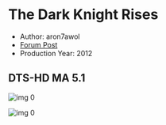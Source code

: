# The Dark Knight Rises

* Author: aron7awol
* [Forum Post](https://www.avsforum.com/threads/bass-eq-for-filtered-movies.2995212/post-57305420)
* Production Year: 2012

## DTS-HD MA 5.1

![img 0](https://i.imgur.com/IzY1Mjt.jpg)

![img 0](https://i.imgur.com/lyrFS51.jpg)

